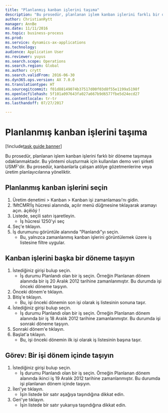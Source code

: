 ```yaml
--- 
title: "Planlanmış kanban işlerini taşıma"
description: "Bu prosedür, planlanan işlem kanban işlerini farklı bir döneme taşımaya odaklanmaktadır."
author: ChristianRytt
manager: AnnBe
ms.date: 11/11/2016
ms.topic: business-process
ms.prod: 
ms.service: dynamics-ax-applications
ms.technology: 
audience: Application User
ms.reviewer: yuyus
ms.search.scope: Operations
ms.search.region: Global
ms.author: crytt
ms.search.validFrom: 2016-06-30
ms.dyn365.ops.version: AX 7.0.0
ms.translationtype: HT
ms.sourcegitcommit: f01d88149074b37517d00f03d8f55e1199a5198f
ms.openlocfilehash: 5f101a097643fa027a667b9d6577fbe5d24ecd27
ms.contentlocale: tr-tr
ms.lasthandoff: 07/27/2017

---
```

# <a name="move-scheduled-kanban-jobs"></a>Planlanmış kanban işlerini taşıma

[!include[task guide banner](../../includes/task-guide-banner.md)]

Bu prosedür, planlanan işlem kanban işlerini farklı bir döneme taşımaya odaklanmaktadır. Bu yöntemi oluşturmak için kullanılan demo veri şirketi USMF'dir. Bu prosedür, kanbanlarla çalışan atölye gözetmenlerine veya üretim planlayıcılarına yöneliktir.


## <a name="select-scheduled-kanban-jobs"></a>Planlanmış kanban işlerini seçin
1. Üretim denetimi > Kanban > Kanban işi zamanlaması'nı gidin.
2. !MtCMR!İş hücresi alanında, açılır menü düğmesine tıklayarak aramayı açın. áçêìõý !
3. Listede, seçili satırı işaretleyin.
    * İş hücresi 1250'yi seç  
4. Seç'e tıklayın.
5. İş durumunu görüntüle alanında "Planlandı"yı seçin.
    * Bu, yalnızca zamanlanmış kanban işlerini görüntülemek üzere iş listesine filtre uygular.  

## <a name="move-kanban-jobs-to-a-different-period"></a>Kanban işlerini başka bir döneme taşıyın
1. İstediğiniz girişi bulup seçin.
    * İş durumu Planlandı olan bir iş seçin. Örneğin Planlanan dönem alanında bir iş 20 Aralık 2012  tarihine zamanlanmıştır. Bu durumda işi önceki döneme taşıyın.  
2. Önceki dönem'e tıklayın.
3. Bitiş'e tıklayın.
    * Bu, işi önceki dönemin son işi olarak iş listesinin sonuna taşır.  
4. İstediğiniz girişi bulup seçin.
    * İş durumu Planlandı olan bir iş seçin. Örneğin Planlanan dönem alanında bir iş 18 Aralık 2012 tarihine zamanlanmıştır. Bu durumda işi sonraki döneme taşıyın.  
5. Sonraki dönem'e tıklayın.
6. Başlat'a tıklayın.
    * Bu, işi önceki dönemin ilk işi olarak iş listesinin başına taşır.  

## <a name="task-move-a-job-within-a-period"></a>Görev: Bir işi dönem içinde taşıyın
1. İstediğiniz girişi bulup seçin.
    * İş durumu Planlandı olan bir iş seçin. Örneğin Planlanan dönem alanında ikinci iş 19 Aralık 2012 tarihine zamanlanmıştır. Bu durumda işi planlanan dönem içinde taşıyın.  
2. İleri'ye tıklayın.
    * İşin listede bir satır aşağıya taşındığına dikkat edin.  
3. Geri'ye tıklayın.
    * İşin listede bir satır yukarıya taşındığına dikkat edin.  


